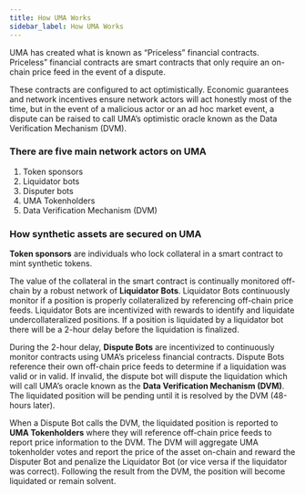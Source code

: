 ```yaml
---
title: How UMA Works
sidebar_label: How UMA Works
---
```


UMA has created what is known as “Priceless” financial contracts.  Priceless” financial contracts are smart contracts that only require an on-chain price feed in the event of a dispute.


These contracts are configured to act optimistically. Economic guarantees and network incentives ensure  network actors will act honestly most of the time, but in the event of a malicious actor or an ad hoc market event, a dispute can be raised to call UMA’s optimistic oracle known as the Data Verification Mechanism (DVM). 


### There are five main network actors on UMA

1. Token sponsors
2. Liquidator bots
3. Disputer bots
4. UMA Tokenholders
5. Data Verification Mechanism (DVM)

### How synthetic assets are secured on UMA

**Token sponsors** are individuals who lock collateral in a smart contract to mint synthetic tokens. 

The value of the collateral in the smart contract is continually monitored off-chain by a robust network of **Liquidator Bots**. Liquidator Bots continuously monitor if a position is properly collateralized by referencing off-chain price feeds. Liquidator Bots are incentivized with rewards to identify and liquidate undercollateralized positions. If a position is liquidated by a liquidator bot there will be a 2-hour delay before the liquidation is finalized. 

During the 2-hour delay, **Dispute Bots** are incentivized to continuously monitor contracts using UMA’s priceless financial contracts. Dispute Bots reference their own off-chain price feeds to determine if a liquidation was valid or in valid. If invalid, the dispute bot will dispute the liquidation which will call UMA’s oracle known as the **Data Verification Mechanism (DVM)**. The liquidated position will be pending until it is resolved by the DVM (48-hours later). 

When a Dispute Bot calls the DVM, the liquidated position is reported to **UMA Tokenholders** where they will reference off-chain price feeds to report price information to the DVM. The DVM will aggregate UMA tokenholder votes and report the price of the asset on-chain and reward the Disputer Bot and penalize the Liquidator Bot (or vice versa if the liquidator was correct). Following the result from the DVM, the position will become liquidated or remain solvent. 


